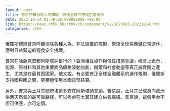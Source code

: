 ```yaml
---
layout: post
title: 普京呼籲消除人為障礙　恢復全球供應鏈正常運作
date: 2022-10-14 01:49:08.000000000 +08:00
link: https://news.rthk.hk/rthk/ch/component/k2/1670883-20221014.htm
categories: rthk
---
```


俄羅斯總統普京呼籲消除各種人為、非法設置的障礙，恢復全球供應鏈正常運作，應對日益緊迫的糧食安全挑戰。

普京在哈薩克首都阿斯塔納舉行的「亞洲相互協作與信任措施會議」峰會上表示，能源、原材料和其他重要商品價格波動加劇，饑荒和社會動盪等真正威脅隨之產生，尤其是在最貧困國家。他又說，有必要修正全球金融體系的運作規則，俄羅斯支持國與國之間，更積極使用本國貨幣結算。

另外，普京與土耳其總統埃爾多安在阿斯塔納會談。普京說，土耳其已成為向歐洲供應天然氣的最可靠路綫，可以考慮在土耳其建立供氣樞紐。普京說，這個平台不但可供應，亦可定價。
